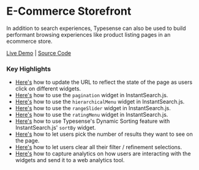 # E-Commerce Storefront

In addition to search experiences, Typesense can also be used to build performant browsing experiences like product listing pages in an ecommerce store.

[Live Demo](https://ecommerce-store.typesense.org/) | [Source Code](https://github.com/typesense/showcase-ecommerce-store)

### Key Highlights

- [Here's](https://github.com/typesense/showcase-ecommerce-store/blob/901f3b2f08aea4950ddd34a394c6b161eaf74658/src/app.js#L91) how to update the URL to reflect the state of the page as users click on different widgets.
- [Here's](https://github.com/typesense/showcase-ecommerce-store/blob/901f3b2f08aea4950ddd34a394c6b161eaf74658/src/app.js#L107-L116) how to use the `pagination` widget in InstantSearch.js.
- [Here's](https://github.com/typesense/showcase-ecommerce-store/blob/901f3b2f08aea4950ddd34a394c6b161eaf74658/src/app.js#L138-L157) how to use the `hierarchicalMenu` widget in InstantSearch.js.
- [Here's](https://github.com/typesense/showcase-ecommerce-store/blob/901f3b2f08aea4950ddd34a394c6b161eaf74658/src/app.js#L169-L172) how to use the `rangeSlider` widget in InstantSearch.js.
- [Here's](https://github.com/typesense/showcase-ecommerce-store/blob/901f3b2f08aea4950ddd34a394c6b161eaf74658/src/app.js#L173-L184) how to use the `ratingMenu` widget in InstantSearch.js.
- [Here's](https://github.com/typesense/showcase-ecommerce-store/blob/901f3b2f08aea4950ddd34a394c6b161eaf74658/src/app.js#L185-L195) how to use Typesense's Dynamic Sorting feature with InstantSearch.js' `sortBy` widget.
- [Here's](https://github.com/typesense/showcase-ecommerce-store/blob/901f3b2f08aea4950ddd34a394c6b161eaf74658/src/app.js#L234-L243) how to let users pick the number of results they want to see on the page.
- [Here's](https://github.com/typesense/showcase-ecommerce-store/blob/901f3b2f08aea4950ddd34a394c6b161eaf74658/src/app.js#L258-L263) how to let users clear all their filter / refinement selections.
- [Here's](https://github.com/typesense/showcase-ecommerce-store/blob/901f3b2f08aea4950ddd34a394c6b161eaf74658/src/app.js#L266-L279) how to capture analytics on how users are interacting with the widgets and send it to a web analytics tool.

